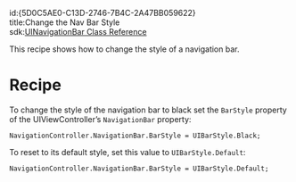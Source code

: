 id:{5D0C5AE0-C13D-2746-7B4C-2A47BB059622}  
title:Change the Nav Bar Style  
sdk:[UINavigationBar Class Reference](https://developer.apple.com/library/ios/#documentation/UIKit/Reference/UINavigationBar_Class/Reference/UINavigationBar.html)  

This recipe shows how to change the style of a navigation bar.

 <a name="Recipe" class="injected"></a>


# Recipe

To change the style of the navigation bar to black set the `BarStyle` property of the UIViewController’s `NavigationBar` property:

```
NavigationController.NavigationBar.BarStyle = UIBarStyle.Black;
```

To reset to its default style, set this value to `UIBarStyle.Default`:

```
NavigationController.NavigationBar.BarStyle = UIBarStyle.Default;
```
